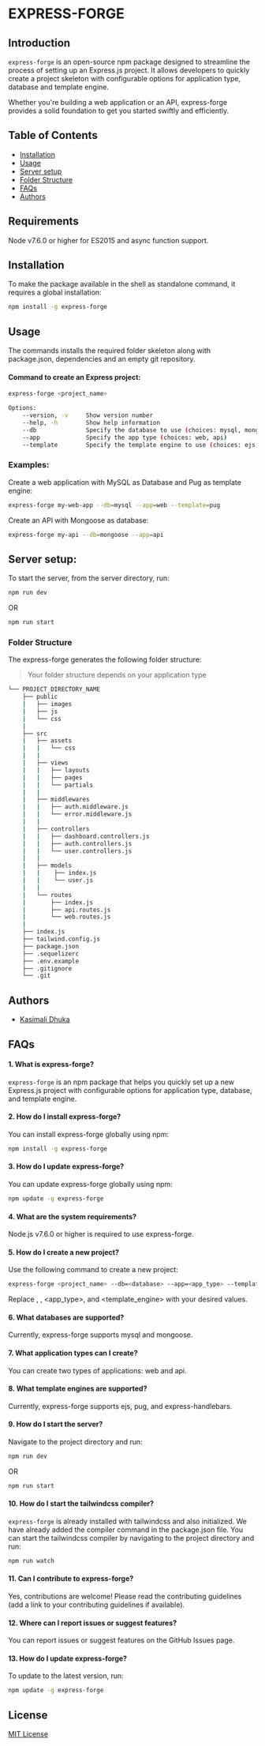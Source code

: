 # EXPRESS-FORGE

## Introduction

`express-forge` is an open-source npm package designed to streamline the process of setting up an Express.js project. It allows developers to quickly create a project skeleton with configurable options for application type, database and template engine.

Whether you're building a web application or an API, express-forge provides a solid foundation to get you started swiftly and efficiently.

## Table of Contents

- [Installation](#installation)
- [Usage](#usage)
- [Server setup](#server-setup)
- [Folder Structure](#folder-structure)
- [FAQs](#faqs)
- [Authors](#authors)

## Requirements

Node v7.6.0 or higher for ES2015 and async function support.

## Installation

To make the package available in the shell as standalone command, it requires a global installation:

```bash
npm install -g express-forge
```

## Usage

The commands installs the required folder skeleton along with package.json, dependencies and an empty git repository.

#### Command to create an Express project:

```bash
express-forge <project_name>

Options:
    --version, -v     Show version number
    --help, -h        Show help information
    --db              Specify the database to use (choices: mysql, mongoose)                [string]
    --app             Specify the app type (choices: web, api)                              [string]
    --template        Specify the template engine to use (choices: ejs, pug, handlebars)    [string]
```

### Examples:

Create a web application with MySQL as Database and Pug as template engine:

```bash
express-forge my-web-app --db=mysql --app=web --template=pug
```

Create an API with Mongoose as database:

```bash
express-forge my-api --db=mongoose --app=api
```

## Server setup:

To start the server, from the server directory, run:

```bash
npm run dev
```
OR
```bash
npm run start
```

### Folder Structure

The express-forge generates the following folder structure:

> Your folder structure depends on your application type

```bash
└── PROJECT_DIRECTORY_NAME
    ├── public
    |   ├── images
    |   ├── js
    |   └── css
    |
    ├── src
    |   ├── assets
    |   |   └── css
    |   |
    |   ├── views
    |   |   ├── layouts
    |   |   ├── pages
    |   |   └── partials
    |   |
    |   ├── middlewares
    |   |   ├── auth.middleware.js
    |   |   └── error.middleware.js
    |   |
    |   ├── controllers
    |   |   ├── dashboard.controllers.js
    |   |   ├── auth.controllers.js
    |   |   └── user.controllers.js
    |   |
    |   ├── models
    |   |    ├── index.js
    |   |    └── user.js
    |   |
    |   └── routes
    |       ├── index.js
    |       ├── api.routes.js
    |       └── web.routes.js
    |
    ├── index.js
    ├── tailwind.config.js
    ├── package.json
    ├── .sequelizerc
    ├── .env.example
    ├── .gitignore
    └── .git
```

## Authors

- [Kasimali Dhuka](https://github.com/kasimali-dhuka)

## FAQs

#### 1. What is express-forge?

`express-forge` is an npm package that helps you quickly set up a new Express.js project with configurable options for application type, database, and template engine.

#### 2. How do I install express-forge?

You can install express-forge globally using npm:

```bash
npm install -g express-forge
```

#### 3. How do I update express-forge?

You can update express-forge globally using npm:

```bash
npm update -g express-forge
```

#### 4. What are the system requirements?

Node.js v7.6.0 or higher is required to use express-forge.

#### 5. How do I create a new project?

Use the following command to create a new project:

```bash
express-forge <project_name> --db=<database> --app=<app_type> --template=<template_engine>
```

Replace <project-name>, <database>, <app_type>, and <template_engine> with your desired values.

#### 6. What databases are supported?

Currently, express-forge supports mysql and mongoose.

#### 7. What application types can I create?

You can create two types of applications: web and api.

#### 8. What template engines are supported?

Currently, express-forge supports ejs, pug, and express-handlebars.

#### 9. How do I start the server?

Navigate to the project directory and run:

```bash
npm run dev
```
OR
```bash
npm run start
```

#### 10. How do I start the tailwindcss compiler?

```express-forge``` is already installed with tailwindcss and also initialized. We have already added the compiler command in the package.json file. You can start the tailwindcss compiler by navigating to the project directory and run:

```bash
npm run watch
```

#### 11. Can I contribute to express-forge?

Yes, contributions are welcome! Please read the contributing guidelines (add a link to your contributing guidelines if available).

#### 12. Where can I report issues or suggest features?

You can report issues or suggest features on the GitHub Issues page.

#### 13. How do I update express-forge?

To update to the latest version, run:

```bash
npm update -g express-forge
```

## License

[MIT License](LICENSE)
